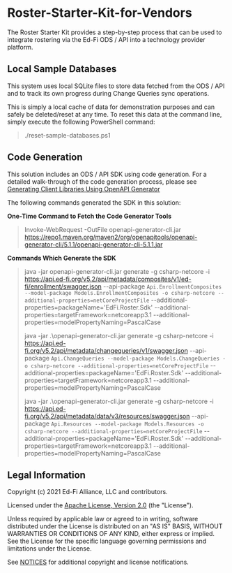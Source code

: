 # Roster-Starter-Kit-for-Vendors

The Roster Starter Kit provides a step-by-step process that can be used to integrate rostering via the Ed-Fi ODS / API into a technology provider platform.

## Local Sample Databases

This system uses local SQLite files to store data fetched from the ODS / API and to track its own progress during Change Queries sync operations.

This is simply a local cache of data for demonstration purposes and can safely be deleted/reset at any time. To reset this data at the command line, simply execute the following PowerShell command:

> ./reset-sample-databases.ps1

## Code Generation

This solution includes an ODS / API SDK using code generation. For a detailed walk-through of the code generation process, please see [Generating Client Libraries Using OpenAPI Generator](https://techdocs.ed-fi.org/display/SK/Generating+Client+Libraries+Using+OpenAPI+Generator)

The following commands generated the SDK in this solution:

**One-Time Command to Fetch the Code Generator Tools**

> Invoke-WebRequest -OutFile openapi-generator-cli.jar https://repo1.maven.org/maven2/org/openapitools/openapi-generator-cli/5.1.1/openapi-generator-cli-5.1.1.jar

**Commands Which Generate the SDK**

> java -jar openapi-generator-cli.jar generate -g csharp-netcore -i https://api.ed-fi.org/v5.2/api/metadata/composites/v1/ed-fi/enrollment/swagger.json --api-package `
Api.EnrollmentComposites --model-package Models.EnrollmentComposites -o csharp-netcore --additional-properties=netCoreProjectFile `
--additional-properties=packageName='EdFi.Roster.Sdk' --additional-properties=targetFramework=netcoreapp3.1 --additional-properties=modelPropertyNaming=PascalCase
>
> java -jar .\\openapi-generator-cli.jar generate -g csharp-netcore -i https://api.ed-fi.org/v5.2/api/metadata/changequeries/v1/swagger.json --api-package `
Api.ChangeQueries --model-package Models.ChangeQueries -o csharp-netcore --additional-properties=netCoreProjectFile `
--additional-properties=packageName='EdFi.Roster.Sdk' --additional-properties=targetFramework=netcoreapp3.1 --additional-properties=modelPropertyNaming=PascalCase
>
> java -jar .\\openapi-generator-cli.jar generate -g csharp-netcore -i https://api.ed-fi.org/v5.2/api/metadata/data/v3/resources/swagger.json --api-package `
Api.Resources --model-package Models.Resources -o csharp-netcore --additional-properties=netCoreProjectFile `
--additional-properties=packageName='EdFi.Roster.Sdk' --additional-properties=targetFramework=netcoreapp3.1 --additional-properties=modelPropertyNaming=PascalCase


## Legal Information

Copyright (c) 2021 Ed-Fi Alliance, LLC and contributors.

Licensed under the [Apache License, Version 2.0](LICENSE) (the "License").

Unless required by applicable law or agreed to in writing, software distributed
under the License is distributed on an "AS IS" BASIS, WITHOUT WARRANTIES OR
CONDITIONS OF ANY KIND, either express or implied. See the License for the
specific language governing permissions and limitations under the License.

See [NOTICES](NOTICES.md) for additional copyright and license notifications.
